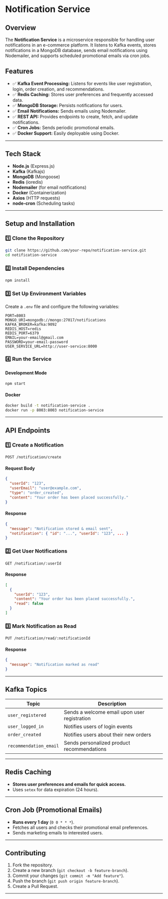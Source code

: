 # Notification Service

## Overview
The **Notification Service** is a microservice responsible for handling user notifications in an e-commerce platform. It listens to Kafka events, stores notifications in a MongoDB database, sends email notifications using Nodemailer, and supports scheduled promotional emails via cron jobs.

## Features
- ✅ **Kafka Event Processing:** Listens for events like user registration, login, order creation, and recommendations.
- ✅ **Redis Caching:** Stores user preferences and frequently accessed data.
- ✅ **MongoDB Storage:** Persists notifications for users.
- ✅ **Email Notifications:** Sends emails using Nodemailer.
- ✅ **REST API:** Provides endpoints to create, fetch, and update notifications.
- ✅ **Cron Jobs:** Sends periodic promotional emails.
- ✅ **Docker Support:** Easily deployable using Docker.

---

## Tech Stack
- **Node.js** (Express.js)
- **Kafka** (Kafkajs)
- **MongoDB** (Mongoose)
- **Redis** (ioredis)
- **Nodemailer** (for email notifications)
- **Docker** (Containerization)
- **Axios** (HTTP requests)
- **node-cron** (Scheduling tasks)

---

## Setup and Installation
### 1️⃣ Clone the Repository
```sh
git clone https://github.com/your-repo/notification-service.git
cd notification-service
```

### 2️⃣ Install Dependencies
```sh
npm install
```

### 3️⃣ Set Up Environment Variables
Create a `.env` file and configure the following variables:
```env
PORT=8003
MONGO_URI=mongodb://mongo:27017/notifications
KAFKA_BROKER=kafka:9092
REDIS_HOST=redis
REDIS_PORT=6379
EMAIL=your-email@gmail.com
PASSWORD=your-email-password
USER_SERVICE_URL=http://user-service:8000
```

### 4️⃣ Run the Service
#### Development Mode
```sh
npm start
```
#### Docker
```sh
docker build -t notification-service .
docker run -p 8003:8003 notification-service
```

---

## API Endpoints

### 1️⃣ Create a Notification
```http
POST /notification/create
```
#### Request Body
```json
{
  "userId": "123",
  "userEmail": "user@example.com",
  "type": "order_created",
  "content": "Your order has been placed successfully."
}
```
#### Response
```json
{
  "message": "Notification stored & email sent",
  "notification": { "id": "...", "userId": "123", ... }
}
```

### 2️⃣ Get User Notifications
```http
GET /notification/:userId
```
#### Response
```json
[
  {
    "userId": "123",
    "content": "Your order has been placed successfully.",
    "read": false
  }
]
```

### 3️⃣ Mark Notification as Read
```http
PUT /notification/read/:notificationId
```
#### Response
```json
{
  "message": "Notification marked as read"
}
```

---

## Kafka Topics
| Topic | Description |
|--------|-------------|
| `user_registered` | Sends a welcome email upon user registration |
| `user_logged_in` | Notifies users of login events |
| `order_created` | Notifies users about their new orders |
| `recommendation_email` | Sends personalized product recommendations |

---

## Redis Caching
- **Stores user preferences and emails for quick access.**
- Uses `setex` for data expiration (24 hours).

---

## Cron Job (Promotional Emails)
- **Runs every 1 day** (`0 0 * * *`).
- Fetches all users and checks their promotional email preferences.
- Sends marketing emails to interested users.

---

## Contributing
1. Fork the repository.
2. Create a new branch (`git checkout -b feature-branch`).
3. Commit your changes (`git commit -m "Add feature"`).
4. Push the branch (`git push origin feature-branch`).
5. Create a Pull Request.

---
